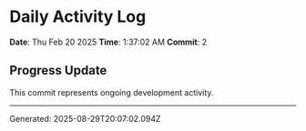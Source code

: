 # Daily Activity Log

**Date**: Thu Feb 20 2025
**Time**: 1:37:02 AM
**Commit**: 2

## Progress Update

This commit represents ongoing development activity.

---
Generated: 2025-08-29T20:07:02.094Z

